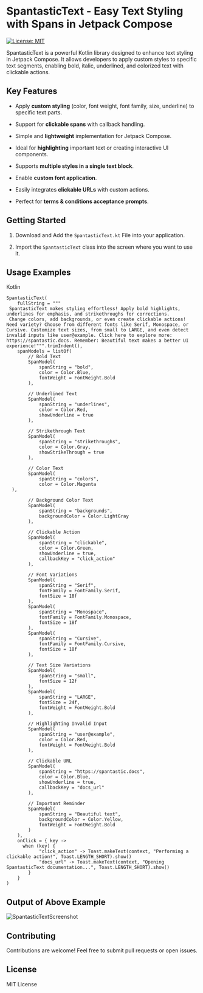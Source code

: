 # SpantasticText - Easy Text Styling with Spans in Jetpack Compose

[![License: MIT](https://img.shields.io/badge/License-MIT-yellow.svg)](https://opensource.org/licenses/MIT)

SpantasticText is a powerful Kotlin library designed to enhance text styling in Jetpack Compose. It allows developers to apply custom styles to specific text segments, enabling bold, italic, underlined, and colorized text with clickable actions.

## Key Features

-   Apply **custom styling** (color, font weight, font family, size, underline) to specific text parts.
-   Support for **clickable spans** with callback handling.
-   Simple and **lightweight** implementation for Jetpack Compose.
    
-   Ideal for **highlighting** important text or creating interactive UI components.
    
-   Supports **multiple styles in a single text block**.
    
-   Enable **custom font application**.
    
-   Easily integrates **clickable URLs** with custom actions.
    
-   Perfect for **terms & conditions acceptance prompts**.

## Getting Started

1. Download and Add the `SpantasticText.kt` File into your application.

2.  Import the `SpantasticText` class into the screen where you want to use it.


## Usage Examples

Kotlin

```
SpantasticText(  
    fullString = """  
 SpantasticText makes styling effortless! Apply bold highlights,    underlines for emphasis, and strikethroughs for corrections.  
 Change colors, add backgrounds, or even create clickable actions! Need variety? Choose from different fonts like Serif, Monospace, or Cursive. Customize text sizes, from small to LARGE, and even detect invalid inputs like user@example. Click here to explore more: https://spantastic.docs. Remember: Beautiful text makes a better UI experience!""".trimIndent(),  
    spanModels = listOf(  
        // Bold Text  
		SpanModel(  
            spanString = "bold",  
            color = Color.Blue,  
            fontWeight = FontWeight.Bold  
  		),  
  
        // Underlined Text  
  		SpanModel(  
            spanString = "underlines",  
            color = Color.Red,  
            showUnderline = true  
  		),  
  
        // Strikethrough Text  
  		SpanModel(  
            spanString = "strikethroughs",  
            color = Color.Gray,  
            showStrikeThrough = true  
  		),  
  
        // Color Text  
  		SpanModel(  
            spanString = "colors",  
            color = Color.Magenta  
  ),  
  
        // Background Color Text  
  		SpanModel(  
            spanString = "backgrounds",  
            backgroundColor = Color.LightGray  
  		),  
  
        // Clickable Action  
  		SpanModel(  
            spanString = "clickable",  
            color = Color.Green,  
            showUnderline = true,  
            callbackKey = "click_action"  
  		),  
  
        // Font Variations  
  		SpanModel(  
            spanString = "Serif",  
            fontFamily = FontFamily.Serif,  
            fontSize = 18f  
  		),  
        SpanModel(  
            spanString = "Monospace",  
            fontFamily = FontFamily.Monospace,  
            fontSize = 18f  
  		),  
        SpanModel(  
            spanString = "Cursive",  
            fontFamily = FontFamily.Cursive,  
            fontSize = 18f  
  		),  
  
        // Text Size Variations  
  		SpanModel(  
            spanString = "small",  
            fontSize = 12f  
  		),  
        SpanModel(  
            spanString = "LARGE",  
            fontSize = 24f,  
            fontWeight = FontWeight.Bold  
  		),  
  
        // Highlighting Invalid Input  
  		SpanModel(  
            spanString = "user@example",  
            color = Color.Red,  
            fontWeight = FontWeight.Bold  
  		),  
  
        // Clickable URL  
  		SpanModel(  
            spanString = "https://spantastic.docs",  
            color = Color.Blue,  
            showUnderline = true,  
            callbackKey = "docs_url"  
  		),  
  
        // Important Reminder  
  		SpanModel(  
            spanString = "Beautiful text",  
            backgroundColor = Color.Yellow,  
            fontWeight = FontWeight.Bold  
  		)  
    ),  
    onClick = { key ->  
	  when (key) {  
            "click_action" -> Toast.makeText(context, "Performing a clickable action!", Toast.LENGTH_SHORT).show()  
            "docs_url" -> Toast.makeText(context, "Opening SpantasticText documentation...", Toast.LENGTH_SHORT).show()  
        }  
    }  
)
```
## Output of Above Example
![SpantasticTextScreenshot](https://github.com/user-attachments/assets/e828c632-4853-49d2-83a1-2b14b373e0a5)
## Contributing

Contributions are welcome! Feel free to submit pull requests or open issues.

## License

MIT License
